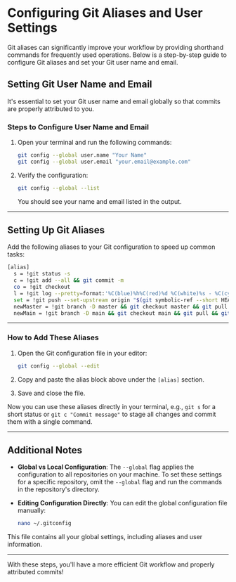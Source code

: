 # Configuring Git Aliases and User Settings

Git aliases can significantly improve your workflow by providing shorthand commands for frequently used operations. Below is a step-by-step guide to configure Git aliases and set your Git user name and email.

## Setting Git User Name and Email

It's essential to set your Git user name and email globally so that commits are properly attributed to you.

### Steps to Configure User Name and Email

1. Open your terminal and run the following commands:

   ```sh
   git config --global user.name "Your Name"
   git config --global user.email "your.email@example.com"
   ```

2. Verify the configuration:

   ```sh
   git config --global --list
   ```

   You should see your name and email listed in the output.

---

## Setting Up Git Aliases

Add the following aliases to your Git configuration to speed up common tasks:

```sh
[alias]
  s = !git status -s
  c = !git add --all && git commit -m
  co = !git checkout
  l = !git log --pretty=format:'%C(blue)%h%C(red)%d %C(white)%s - %C(cyan)%cn, %C(green)%cr'
  set = !git push --set-upstream origin "$(git symbolic-ref --short HEAD)"
  newMaster = !git branch -D master && git checkout master && git pull && git checkout -b
  newMain = !git branch -D main && git checkout main && git pull && git checkout -b
```

---

### How to Add These Aliases

1. Open the Git configuration file in your editor:

   ```sh
   git config --global --edit
   ```

2. Copy and paste the alias block above under the `[alias]` section.

3. Save and close the file.

Now you can use these aliases directly in your terminal, e.g., `git s` for a short status or `git c "Commit message"` to stage all changes and commit them with a single command.

---

## Additional Notes

- **Global vs Local Configuration**: The `--global` flag applies the configuration to all repositories on your machine. To set these settings for a specific repository, omit the `--global` flag and run the commands in the repository's directory.

- **Editing Configuration Directly**: You can edit the global configuration file manually:

  ```sh
  nano ~/.gitconfig
  ```

This file contains all your global settings, including aliases and user information.

---

With these steps, you'll have a more efficient Git workflow and properly attributed commits!
